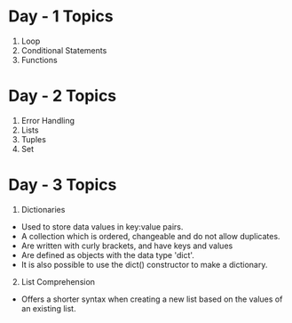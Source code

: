 # Day - 1 Topics
1. Loop 
2. Conditional Statements
3. Functions


# Day - 2 Topics
1. Error Handling
2. Lists
3. Tuples
4. Set

# Day - 3 Topics
1. Dictionaries
* Used to store data values in key:value pairs.
* A collection which is ordered, changeable and do not allow duplicates.
* Are written with curly brackets, and have keys and values
* Are defined as objects with the data type 'dict'.
* It is also possible to use the dict() constructor to make a dictionary.

2. List Comprehension
*  Offers a shorter syntax when creating a new list based on the values of an existing list.